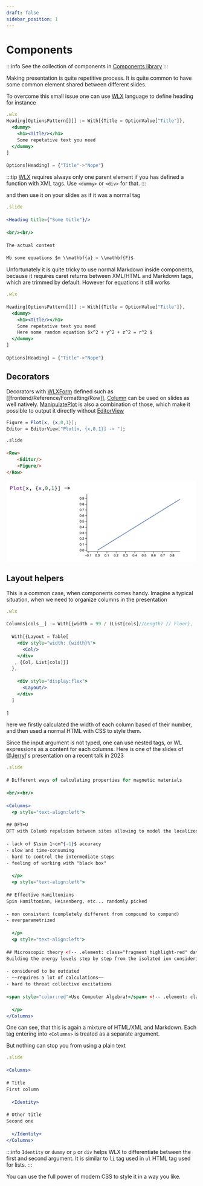 ```yaml
---
draft: false
sidebar_position: 1
---
```

# Components

:::info
See the collection of components in [Components library](frontend/Advanced/Components%20library/QR%20Code.md)
:::

Making presentation is quite repetitive process. It is quite common to have some common element shared between different slides.

To overcome this small issue one can use [WLX](frontend/Cell%20types/WLX.md) language to define heading for instance

```jsx
.wlx
Heading[OptionsPattern[]]] := With[{Title = OptionValue["Title"]},
  <dummy>
    <h1><Title/></h1>
    Some repetative text you need
  </dummy>
] 

Options[Heading] = {"Title"->"Nope"}
```

:::tip
[WLX](frontend/Cell%20types/WLX.md) requires always only one parent element if you has defined a function with XML tags. Use `<dummy>` or `<div>` for that.
:::

and then use it on your slides as if it was a normal tag

```jsx
.slide

<Heading title={"Some title"}/>

<br/><br/>

The actual content

Mb some equations $m \\mathbf{a} = \\mathbf{F}$
```

Unfortunately it is quite tricky to use normal Markdown inside components, because it requires caret returns between XML/HTML and Markdown tags, which are trimmed by default. However for equations it still works

```jsx
.wlx

Heading[OptionsPattern[]]] := With[{Title = OptionValue["Title"]},
  <dummy>
    <h1><Title/></h1>
    Some repetative text you need
    Here some random equation $x^2 + y^2 + z^2 = r^2 $
  </dummy>
] 

Options[Heading] = {"Title"->"Nope"}
```


## Decorators
Decorators with [WLXForm](frontend/Reference/Formatting/WLXForm.md) defined such as [[frontend/Reference/Formatting/Row]], [Column](frontend/Reference/Formatting/Column.md) can be used on slides as well natively. [ManipulatePlot](frontend/Reference/Plotting%20Functions/ManipulatePlot.md) is also a combination of those, which make it possible to output it directly without [EditorView](frontend/Reference/GUI/EditorView.md)


```mathematica title="cell 1"
Figure = Plot[x, {x,0,1}];
Editor = EditorView["Plot[x, {x,0,1}] -> "];
```

```html title="cell 2"
.slide

<Row>
	<Editor/>
	<Figure/>
</Row>
```

![](./../../../Screenshot%202024-09-25%20at%2015.37.02.png)



## Layout helpers
This is a common case, when components comes handy. Imagine a typical situation, when we need to organize columns in the presentation

```jsx
.wlx

Columns[cols__] := With[{width = 99 / (List[cols]//Length) // Floor},

  With[{Layout = Table[
    <div style="width: {width}%">
      <Col/>
    </div>  
   , {Col, List[cols]}]
  },

    <div style="display:flex">
      <Layout/> 
    </div>
  ]
  
]
```

here we firstly calculated the width of each column based of their number, and then used a normal HTML with CSS to style them.

Since the input argument is not typed, one can use nested tags, or WL expressions as a content for each columns. Here is one of the slides of [@JerryI](https://github.com/JerryI)'s presentation on a recent talk in 2023

```jsx
.slide

# Different ways of calculating properties for magnetic materials

<br/><br/>

<Columns>
  <p style="text-align:left">

## DFT+U
DFT with Columb repulsion between sites allowing to model the localized magnetic moments
    
- lack of $\sim 1~cm^{-1}$ accuracy
- slow and time-consuming
- hard to control the intermediate steps
- feeling of working with "black box"
    
  </p>
  <p style="text-align:left">

## Effective Hamiltonians
Spin Hamiltonian, Heisenberg, etc... randomly picked
    
- non consistent (completely different from compound to compund)
- overparametrized
    
  </p>
  <p style="text-align:left">

## Microscopic theory <!-- .element: class="fragment highlight-red" data-fragment-index="1" -->
Building the energy levels step by step from the isolated ion considering crystal structure and interactions <!-- .element: class="fragment highlight-red" data-fragment-index="1" -->
    
- considered to be outdated
- ~~requires a lot of calculations~~
- hard to threat collective excitations

<span style="color:red">Use Computer Algebra!</span> <!-- .element: class="fragment" data-fragment-index="1" -->
    
  </p>
</Columns>
```

One can see, that this is again a mixture of HTML/XML and Markdown. Each tag entering into `<Columns>` is treated as a separate argument.

But nothing can stop you from using a plain text

```jsx
.slide

<Columns>

# Title
First column
  
  <Identity>

# Other title
Second one
    
  </Identity>
</Columns>
```

:::info
`Identity` or `dummy` or `p` or `div` helps WLX to differentiate between the first and second argument. It is similar to `li` tag used in `ul` HTML tag used for lists.
:::

You can use the full power of modern CSS to style it in a way you like.
